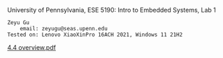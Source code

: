University of Pennsylvania, ESE 5190: Intro to Embedded Systems, Lab 1

    Zeyu Gu
        email: zeyugu@seas.upenn.edu
    Tested on: Lenovo XiaoXinPro 16ACH 2021, Windows 11 21H2

[4.4 overview.pdf](https://github.com/zgu74/ese5190-2022-lab1-firefly/files/9630344/4.4.overview.pdf)
